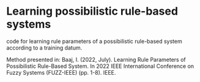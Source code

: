 
# Learning possibilistic rule-based systems

code for learning rule parameters of a possibilistic rule-based system according to a training datum. 


Method presented in:
Baaj, I. (2022, July). Learning Rule Parameters of Possibilistic Rule-Based System. In 2022 IEEE International Conference on Fuzzy Systems (FUZZ-IEEE) (pp. 1-8). IEEE.
